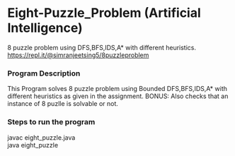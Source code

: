 # Eight-Puzzle_Problem (Artificial Intelligence)
 8 puzzle problem using DFS,BFS,IDS,A* with different heuristics.
 https://repl.it/@simranjeetsing5/8puzzleproblem
<h3> Program Description </h3>

This Program solves 8 puzzle problem using Bounded DFS,BFS,IDS,A* with different heuristics as given in the assignment.
BONUS: Also checks that an instance of 8 puzlle is solvable or not.

<h3> Steps to run the program </h3>

javac eight_puzzle.java <br />
java eight_puzzle
